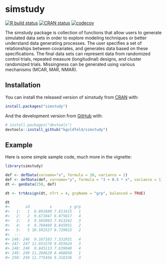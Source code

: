 
<!-- README.md is generated from README.Rmd. Please edit that file -->

# simstudy

<!-- badges: start -->

[![R build
status](https://github.com/kgoldfeld/simstudy/workflows/R-CMD-check/badge.svg?branch=restructure)](https://github.com/kgoldfeld/simstudy/actions)
[![CRAN
status](https://www.r-pkg.org/badges/version/simstudy)](https://CRAN.R-project.org/package=simstudy)
[![codecov](https://codecov.io/gh/kgoldfeld/simstudy/branch/restructure/graph/badge.svg)](https://codecov.io/gh/kgoldfeld/simstudy)
<!-- badges: end -->

The simstudy package is collection of functions that allow users to
generate simulated data sets in order to explore modeling techniques or
better understand data generating processes. The user specifies a set of
relationships between covariates, and generates data based on these
specifications. The final data sets can represent data from randomized
control trials, repeated measure (longitudinal) designs, and cluster
randomized trials. Missingness can be generated using various mechanisms
(MCAR, MAR, NMAR).

## Installation

You can install the released version of simstudy from
[CRAN](https://CRAN.R-project.org) with:

``` r
install.packages("simstudy")
```

And the development version from [GitHub](https://github.com/) with:

``` r
# install.packages("devtools")
devtools::install_github("kgoldfeld/simstudy")
```

## Example

Here is some simple sample code, much more in the vignette:

``` r
library(simstudy)

def <- defData(varname="x", formula = 10, variance = 2)
def <- defData(def, varname="y", formula = "3 + 0.5 * x", variance = 1)
dt <- genData(250, def)

dt <- trtAssign(dt, nTrt = 4, grpName = "grp", balanced = TRUE)

dt
#>       id         x        y grp
#>   1:   1  8.891680 7.811615   1
#>   2:   2  9.671047 6.875817   4
#>   3:   3  9.565093 7.013342   3
#>   4:   4  9.768469 8.845951   2
#>   5:   5 10.592527 8.729015   2
#>  ---                           
#> 246: 246  9.167103 7.331931   4
#> 247: 247 11.651576 9.455624   3
#> 248: 248  9.845113 7.639048   4
#> 249: 249 11.266620 8.468850   1
#> 250: 250 11.775456 9.316336   3
```
